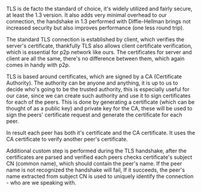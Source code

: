TLS is de facto the standard of choice, it's widely utilized and fairly secure,
at least the 1.3 version. It also adds very minimal overhead to our connection,
the handshake in 1.3 performed with Diffie-Hellman brings not increased
security but also improves performance (one less round trip).

The standard TLS connection is established by client, which verifies the server's
certificate, thankfully TLS also allows client certificate verification, which is
essential for p2p network like ours. The certificates for server and client are all
the same, there's no difference between them, which again comes in handy with p2p.

TLS is based around certificates, which are signed by a CA (Certificate Authority).
The authority can be anyone and anything, it is up to us to decide who's going to be
the trusted authority, this is especially useful for our case, since we can create
such authority and use it to sign certificates for each of the peers. This is done by
generating a certificate (which can be thought of as a public key) and private key for
the CA, these will be used to sign the peers' certificate request and generate the
certificate for each peer.

In result each peer has both it's certificate and the CA certificate. It uses the CA
certificate to verify another peer's certificate.

Additional custom step is performed during the TLS handshake, after the certificates
are parsed and verified each peers checks certificate's subject CN (common name), which
should contain the peer's name. If the peer name is not recognized the handshake will fail,
If it succeeds, the peer's name extracted from subject CN is used to uniquely identify the
connection - who are we speaking with.